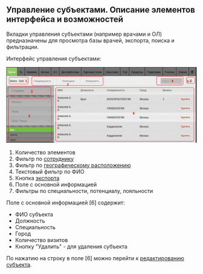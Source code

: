 ## Управление субъектами. Описание элементов интерфейса и возможностей

Вкладки управления субъектами (например врачами и ОЛ) предназначены для просмотра базы врачей, экспорта, поиска и фильтрации.

Интерфейс управления субъектами:

![](../images/database-subject.png)

1. Количество элементов
2. Фильтр по [сотруднику](database-user.md)
3. Фильтр по [географическому расположению](database-geo.md)
4. Текстовый фильтр по ФИО
5. Кнопка [экспорта](database-export.md)
6. Поле с основной информацией
7. Фильтры по специальности, потенциалу, лояльности

Поле с основной информацией [6] содержит:
- ФИО субъекта
- Должность
- Специальность
- Город
- Количество визитов
- Кнопку "Удалить" - для удаления субъекта

По нажатию на строку в поле [6] можно перейти к [редактированию субъекта](database-subject-edit.md).
